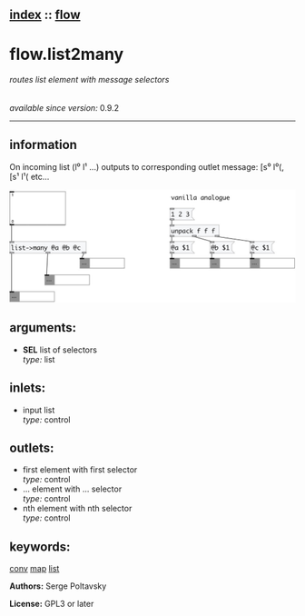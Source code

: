 [index](index.html) :: [flow](category_flow.html)
---

# flow.list2many

###### routes list element with message selectors

*available since version:* 0.9.2

---


## information
On incoming list (l⁰ l¹ ...) outputs to corresponding outlet message: [s⁰ l⁰(, [s¹
            l¹( etc...



[![example](../examples/img/flow.list2many.jpg)](../examples/pd/flow.list2many.pd)



## arguments:

* **SEL**
list of selectors<br>
_type:_ list<br>







## inlets:

* input list<br>
_type:_ control



## outlets:

* first element with first selector<br>
_type:_ control
* ... element with ... selector<br>
_type:_ control
* nth element with nth selector<br>
_type:_ control



## keywords:

[conv](keywords/conv.html)
[map](keywords/map.html)
[list](keywords/list.html)






**Authors:** Serge Poltavsky




**License:** GPL3 or later





